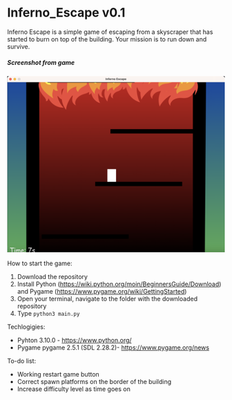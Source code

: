 # Inferno_Escape v0.1
Inferno Escape is a simple game of escaping from a skyscraper that has started to burn on top of the building. Your mission is to run down and survive.

##### Screenshot from game
<img src="https://github.com/TheRizzy/Inferno_Escape/blob/main/sample.png" alt="drawing" width="600"/>

How to start the game:
1. Download the repository
2. Install Python (https://wiki.python.org/moin/BeginnersGuide/Download) and Pygame (https://www.pygame.org/wiki/GettingStarted)
3. Open your terminal, navigate to the folder with the downloaded repository
4. Type `python3 main.py`

Techlogigies: 
* Pyhton 3.10.0 - https://www.python.org/
* Pygame pygame 2.5.1 (SDL 2.28.2)- https://www.pygame.org/news

To-do list:
* Working restart game button
* Correct spawn platforms on the border of the building
* Increase difficulty level as time goes on
